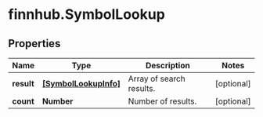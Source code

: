 # finnhub.SymbolLookup

## Properties

Name | Type | Description | Notes
------------ | ------------- | ------------- | -------------
**result** | [**[SymbolLookupInfo]**](SymbolLookupInfo.md) | Array of search results. | [optional] 
**count** | **Number** | Number of results. | [optional] 


